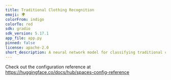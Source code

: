 ```yaml
---
title: Traditional Clothing Recognition
emoji: 🌍
colorFrom: indigo
colorTo: red
sdk: gradio
sdk_version: 5.17.1
app_file: app.py
pinned: false
license: apache-2.0
short_description: A neural network model for classifying traditional clothing
---
```


Check out the configuration reference at https://huggingface.co/docs/hub/spaces-config-reference
